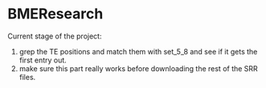 # BMEResearch
Current stage of the project: 
1. grep the TE positions and match them with set_5_8 and see if it gets the first entry out. 
2. make sure this part really works before downloading the rest of the SRR files. 